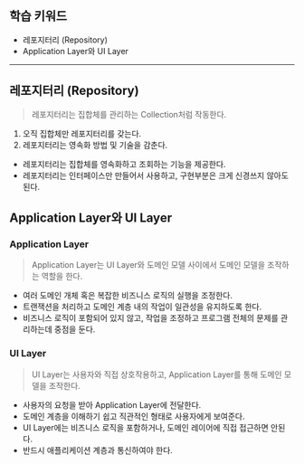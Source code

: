 ## 학습 키워드

- 레포지터리 (Repository)
- Application Layer와 UI Layer

<hr>

## 레포지터리 (Repository)
> 레포지터리는 집합체를 관리하는 Collection처럼 작동한다.
1. 오직 집합체만 레포지터리를 갖는다.
2. 레포지터리는 영속화 방법 및 기술을 감춘다.
- 레포지터리는 집합체를 영속화하고 조회하는 기능을 제공한다.
- 레포지터리는 인터페이스만 만들어서 사용하고, 구현부분은 크게 신경쓰지 않아도 된다.
## Application Layer와 UI Layer

### Application Layer
> Application Layer는 UI Layer와 도메인 모델 사이에서 도메인 모델을 조작하는 역할을 한다.
- 여러 도메인 개체 혹은 복잡한 비즈니스 로직의 실행을 조정한다.
- 트랜잭션을 처리하고 도메인 계층 내의 작업이 일관성을 유지하도록 한다.
- 비즈니스 로직이 포함되어 있지 않고, 작업을 조정하고 프로그램 전체의 문제를 관리하는데 중점을 둔다.
### UI Layer
> UI Layer는 사용자와 직접 상호작용하고, Application Layer를 통해 도메인 모델을 조작한다.
- 사용자의 요청을 받아 Application Layer에 전달한다.
- 도메인 계층을 이해하기 쉽고 직관적인 형태로 사용자에게 보여준다.
- UI Layer에는 비즈니스 로직을 포함하거나, 도메인 레이어에 직접 접근하면 안된다.
- 반드시 애플리케이션 계층과 통신하여야 한다.